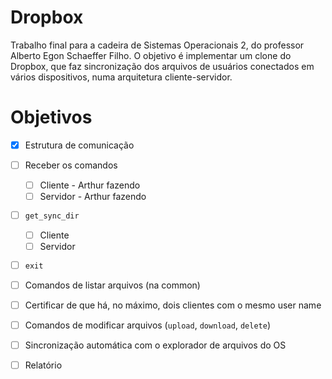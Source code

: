 # Dropbox

Trabalho final para a cadeira de Sistemas Operacionais 2, do professor Alberto Egon Schaeffer Filho.
O objetivo é implementar um clone do Dropbox, que faz sincronização dos arquivos de usuários conectados em vários dispositivos, numa arquitetura cliente-servidor.

# Objetivos

- [x] Estrutura de comunicação

- [ ] Receber os comandos
  - [ ] Cliente - Arthur fazendo
  - [ ] Servidor - Arthur fazendo

- [ ] `get_sync_dir`
  - [ ] Cliente
  - [ ] Servidor

- [ ] `exit`
- [ ] Comandos de listar arquivos (na common)
- [ ] Certificar de que há, no máximo, dois clientes com o mesmo user name
- [ ] Comandos de modificar arquivos (`upload`, `download`, `delete`)
- [ ] Sincronização automática com o explorador de arquivos do OS
- [ ] Relatório
